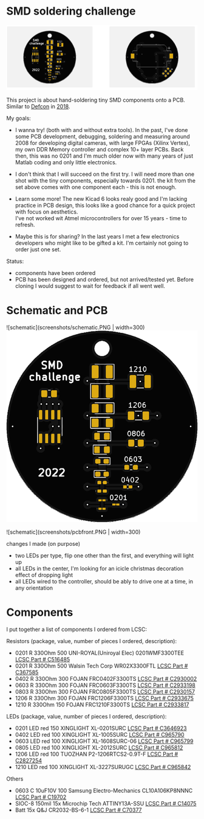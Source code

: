 # SMD soldering challenge

![schematic](screenshots/pcbblack.PNG)

This project is about hand-soldering tiny SMD components onto a PCB. Similar to [Defcon](https://dchhv.org/events/smdsolderchallenge.html) in [2018](https://hackaday.com/2018/08/02/smd-soldering-challenge-lands-at-def-con/).


My goals:
- I wanna try! (both with and without extra tools).
  In the past, I've done some PCB development, debugging, soldering and measuring around 2008 for developing digital cameras, with large FPGAs (Xilinx Vertex), my own DDR Memory controller and complex 10+ layer PCBs. Back then, this was no 0201 and I'm much older now with many years of just Matlab coding and only little electronics.
  

- I don't think that I will succeed on the first try.
  I will need more than one shot with the tiny components, especially towards 0201. 
  the kit from the set above comes with one component each - this is not enough.

- Learn some more! 
  The new Kicad 6 looks realy good and I'm lacking practice in PCB design, this looks like a good chance for a quick project with focus on aesthetics.   
  I've not worked wit Atmel microcontrollers for over 15 years - time to refresh.
  
- Maybe this is for sharing?
  In the last years I met a few electronics developers who might like to be gifted a kit. I'm certainly not going to order just one set.
  
  
  
  
Status:
- components have been ordered
- PCB has been designed and ordered, but not arrived/tested yet. Before cloning I would suggest to wait for feedback if all went well.  

# Schematic and PCB



![schematic](screenshots/schematic.PNG | width=300)
![schematic](screenshots/jlcpcbfront.png)

![schematic](screenshots/pcbfront.PNG | width=300)

changes I made (on purpose)
- two LEDs per type, flip one other than the first, and everything will light up
- all LEDs in the center, I'm looking for an icicle christmas decoration effect of dropping light
- all LEDs wired to the controller, should be ably to drive one at a time, in any orientation


# Components

I put together a list of components I ordered from LCSC:

Resistors  (package, value, number of pieces I ordered, description):
- 0201 R 330Ohm    500  UNI-ROYAL(Uniroyal Elec) 0201WMF3300TEE   [LCSC Part # C516485](https://lcsc.com/product-detail/Chip-Resistor-Surface-Mount_UNI-ROYAL-Uniroyal-Elec-0201WMF3300TEE_C516485.html)
- 0201 R 330Ohm    500  Walsin Tech Corp WR02X3300FTL       [LCSC Part # C367585](https://lcsc.com/product-detail/Chip-Resistor-Surface-Mount_Walsin-Tech-Corp-WR02X3300FTL_C367585.html)
- 0402 R 330Ohm    300  FOJAN FRC0402F3300TS                [LCSC Part # C2930002](https://lcsc.com/product-detail/Chip-Resistor-Surface-Mount_FOJAN-FRC0402F3300TS_C2930002.html)
- 0603 R 330Ohm    300  FOJAN FRC0603F3300TS                [LCSC Part # C2933198](https://lcsc.com/product-detail/Chip-Resistor-Surface-Mount_FOJAN-FRC0603F3300TS_C2933198.html)
- 0803 R 330Ohm    300  FOJAN FRC0805F3300TS                [LCSC Part # C2930157](https://lcsc.com/product-detail/Chip-Resistor-Surface-Mount_FOJAN-FRC0805F3300TS_C2930157.html)
- 1206 R 330Ohm    300  FOJAN FRC1206F3300TS                [LCSC Part # C2933675](https://lcsc.com/product-detail/Chip-Resistor-Surface-Mount_FOJAN-FRC1206F3300TS_C2933675.html)
- 1210 R 330Ohm    150  FOJAN FRC1210F3300TS                [LCSC Part # C2933817](https://lcsc.com/product-detail/Chip-Resistor-Surface-Mount_FOJAN-FRC1210F3300TS_C2933817.html)

LEDs (package, value, number of pieces I ordered, description):
- 0201 LED red   150   XINGLIGHT XL-0201SURC        [LCSC Part # C3646923](https://lcsc.com/product-detail/Light-Emitting-Diodes-LED_XINGLIGHT-XL-0201SURC_C3646923.html)
- 0402 LED red   100   XINGLIGHT XL-1005SURC        [LCSC Part # C965790](https://lcsc.com/product-detail/Light-Emitting-Diodes-LED_XINGLIGHT-XL-1005SURC_C965790.html)
- 0603 LED red   100   XINGLIGHT XL-1608SURC-06     [LCSC Part # C965799](https://lcsc.com/product-detail/Light-Emitting-Diodes-LED_XINGLIGHT-XL-1608SURC-06_C965799.html)
- 0805 LED red   100   XINGLIGHT XL-2012SURC        [LCSC Part # C965812](https://lcsc.com/product-detail/Light-Emitting-Diodes-LED_XINGLIGHT-XL-2012SURC_C965812.html)
- 1206 LED red   100   TUOZHAN P2-1206RTCS2-0.9T-F  [LCSC Part # C2827254](https://lcsc.com/product-detail/Light-Emitting-Diodes-LED_TUOZHAN-P2-1206RTCS2-0-9T-F_C2827254.html)
- 1210 LED red   100   XINGLIGHT XL-3227SURUGC      [LCSC Part # C965842](https://lcsc.com/product-detail/Light-Emitting-Diodes-LED_XINGLIGHT-XL-3227SURUGC_C965842.html)

Others
- 0603 C 10uF10V  100    Samsung Electro-Mechanics CL10A106KP8NNNC  [LCSC Part # C19702](https://lcsc.com/product-detail/Multilayer-Ceramic-Capacitors-MLCC-SMD-SMT_Samsung-Electro-Mechanics-CL10A106KP8NNNC_C19702.html)
- SIOC-8 150mil  15x    Microchip Tech ATTINY13A-SSU   [LCSC Part # C14075](https://lcsc.com/product-detail/ATMEL-AVR_Microchip-Tech-ATTINY13A-SSU_C14075.html)
- Batt    15x   Q&J CR2032-BS-6-1   [LCSC Part # C70377](https://lcsc.com/product-detail/Battery-Connectors_Q-J-CR2032-BS-6-1_C70377.html)



